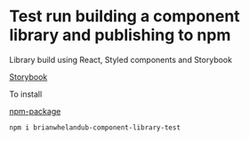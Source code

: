 # Test run building a component library and publishing to npm

Library build using React, Styled components and Storybook

[Storybook](https://www.chromatic.com/library?appId=632b220a64a615e1b59b5619)

To install

[npm-package](https://www.npmjs.com/package/brianwhelandub-component-library-test)

```
npm i brianwhelandub-component-library-test
```
